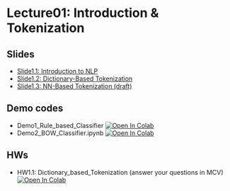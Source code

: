 # Lecture01: Introduction & Tokenization

## Slides

* [Slide1.1: Introduction to NLP](L1.1_Intro_2024.pdf)
* [Slide1.2: Dictionary-Based Tokenization](https://docs.google.com/presentation/d/1uaA74-GvxHn2lT-xWArYra-lGCCbnNm_y1Yj_wfBQsg/edit?usp=sharing)
* [Slide1.3: NN-Based Tokenization (draft)](https://docs.google.com/presentation/d/11LxwHD6uiX1xRecalGhldgRA9I6-16ReFPm5LQfKt00/edit?usp=sharing)

## Demo codes

* Demo1_Rule_based_Classifier  [![Open In Colab](https://raw.githubusercontent.com/ekapolc/NLP_2025/main/codes/colab-badge.svg)](https://colab.research.google.com/github/ekapolc/NLP_2025/blob/main/codes/L01_Intro&Tokenization/Demo1_1_Rule_based_Classifier.ipynb)
* Demo2_BOW_Classifier.ipynb  [![Open In Colab](https://raw.githubusercontent.com/ekapolc/NLP_2025/main/codes/colab-badge.svg)](https://colab.research.google.com/github/ekapolc/NLP_2025/blob/main/codes/L01_Intro&Tokenization/Demo1_2_BOW_Classifier.ipynb)

## HWs

* HW1.1: Dictionary_based_Tokenization (answer your questions in MCV)  [![Open In Colab](https://raw.githubusercontent.com/ekapolc/NLP_2025/main/codes/colab-badge.svg)](https://colab.research.google.com/github/ekapolc/NLP_2025/blob/main/codes/L01_Intro&Tokenization/HW1_1_Dictionary_based_Tokenization_to_Student_2024.ipynb)
